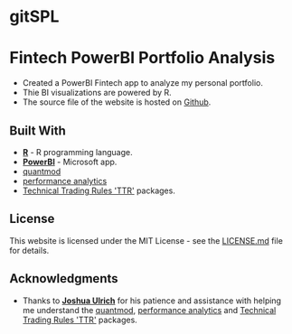 # gitSPL
# Fintech PowerBI Portfolio Analysis
- Created a PowerBI Fintech app to analyze my personal portfolio.
- Thie BI visualizations are powered by R.
- The source file of the website is hosted on [Github](https://github.com/UTexas80/SPL).

## Built With

- [**R**](https://www.r-project.org/) - R programming language.
- [**PowerBI**](https://powerbi.microsoft.com/en-us/) - Microsoft app.
- [quantmod](https://cran.r-project.org/web/packages/quantmod/index.html)
- [performance analytics](https://cran.r-project.org/web/packages/PerformanceAnalytics/index.html)
- [Technical Trading Rules 'TTR'](https://cran.r-project.org/web/packages/TTR/index.html) packages. 

## License

This website is licensed under the MIT License - see the [LICENSE.md](/LICENSE) file for details.

## Acknowledgments

* Thanks to [**Joshua Ulrich**](https://www.patreon.com/joshuaulrich) for his patience and assistance with helping me understand the [quantmod](https://cran.r-project.org/web/packages/quantmod/index.html), [performance analytics](https://cran.r-project.org/web/packages/PerformanceAnalytics/index.html) and [Technical Trading Rules 'TTR'](https://cran.r-project.org/web/packages/TTR/index.html) packages. 

